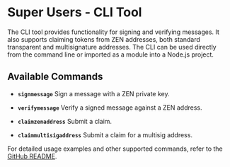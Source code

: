 # Super Users - CLI Tool

The CLI tool provides functionality for signing and verifying messages. It also supports claiming tokens from ZEN addresses, both standard transparent and multisignature addresses. The CLI can be used directly from the command line or imported as a module into a Node.js project.

## Available Commands

- **`signmessage`**
  Sign a message with a ZEN private key.

- **`verifymessage`**
  Verify a signed message against a ZEN address.

- **`claimzenaddress`**
  Submit a claim.

- **`claimmultisigaddress`**
  Submit a claim for a multisig address.

For detailed usage examples and other supported commands, refer to the [GitHub README](https://github.com/HorizenOfficial/horizen-migration-cli/tree/1.0.0-ZENCLAIM).

